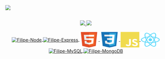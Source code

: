 <a href="https://www.linkedin.com/in/filipe-muliterno-2612401a2/" target="_blank"><img src="https://img.shields.io/badge/-LinkedIn-%230077B5?style=for-the-badge&logo=linkedin&logoColor=white" target="_blank"></a> 
##
<div align="center">
  <a href="https://github.com/FilipeMuliterno">
  <img height="180em" src="https://github-readme-stats-sigma-five.vercel.app/api?username=FilipeMuliterno&show_icons=true&theme=dark&include_all_commits=true&count_private=true"/>
  <img height="180em" src="https://github-readme-stats-sigma-five.vercel.app/api/top-langs/?username=FilipeMuliterno&layout=compact&langs_count=7&theme=dark"/>
</div>
<div style="display: inline_block" align="center"><br>
  <img align="center" alt="Filipe-Node" height="50" width="60" backgrond-color="white" src="https://cdn.jsdelivr.net/gh/devicons/devicon/icons/nodejs/nodejs-plain.svg" />  
  <img align="center" alt="Filipe-Express" height="50" width="60" src="https://cdn.jsdelivr.net/gh/devicons/devicon/icons/express/express-original.svg" />
  <img align="center" alt="Filipe-HTML" height="50" width="60" src="https://raw.githubusercontent.com/devicons/devicon/master/icons/html5/html5-original.svg">
  <img align="center" alt="Filipe-CSS" height="50" width="60" src="https://raw.githubusercontent.com/devicons/devicon/master/icons/css3/css3-original.svg">
  <img align="center" alt="Filipe-Js" height="50" width="60" src="https://raw.githubusercontent.com/devicons/devicon/master/icons/javascript/javascript-plain.svg">  
  <img align="center" alt="Filipe-React" height="50" width="60" src="https://raw.githubusercontent.com/devicons/devicon/master/icons/react/react-original.svg">
  <img align="center" alt="Filipe-MySQL" height="50" width="60" src="https://cdn.jsdelivr.net/gh/devicons/devicon/icons/mysql/mysql-original-wordmark.svg" />
  <img align="center" alt="Filipe-MongoDB" height="50" width="60" src="https://cdn.jsdelivr.net/gh/devicons/devicon/icons/mongodb/mongodb-original-wordmark.svg" />
</div>


 
